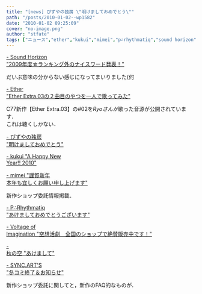 ```yaml
---
title: "[news] ぴずやの独房 \"明けましておめでとう\""
path: "/posts/2010-01-02--wp1582"
date: "2010-01-02 09:25:09"
cover: "no-image.png"
author: "stfate"
tags: ["ニュース","ether","kukui","mimei","p∴rhythmatiq","sound horizon","sync.art's","voltage of imagination","ぴずや","三澤秋"]
---
```


<style type="text/css">
<!--
p {white-space: pre-wrap};
-->
</style>

<a  href="http://sound-horizon.net/" target="_blank">- Sound Horizon "2009年度☆ランキング外のナイスワード発表！"</a>
<div ><div >だいぶ意味の分からない感じになってまいりました(何</div></div>

<a  href="http://ether02.abgo.jp/blog/" target="_blank">- Ether "Ether Extra.03の２曲目のやつを一人で歌ってみた"</a>
<div >C77新作【Ether Extra.03】の#02を<em>Ryoさんが</em>歌った音源が公開されています．
<div >これは聴くしかない．</div></div>

<a  href="http://www.pizuya.com/" target="_blank">- ぴずやの独房 "明けましておめでとう"</a>
<div ></div>

<a  href="http://kukui.cc/" target="_blank">- kukui "A Happy New Year!! 2010"</a>
<div ></div>

<a  href="http://totsu-kuni.net/" target="_blank">- mimei "謹賀新年 本年も宜しくお願い申し上げます"</a>
<div >新作ショップ委託情報掲載．</div>

<a  href="http://prq.blog44.fc2.com/" target="_blank">- P∴Rhythmatiq "あけましておめでとうございます"</a>
<div ></div>

<a  href="http://www.voltagenation.com/" target="_blank">- Voltage of Imagination "空想活劇　全国のショップで絶賛販売中です！"</a>
<div ></div>

<a  href="http://akisorablog.blog122.fc2.com/" target="_blank">- 秋の空 "あけまして"</a>
<div ></div>

<a  href="http://syncarts.jp/" target="_blank">- SYNC.ART'S "冬コミ終了＆お知らせ"</a>
<div >新作ショップ委託に関してと，新作のFAQ的なものが．</div>